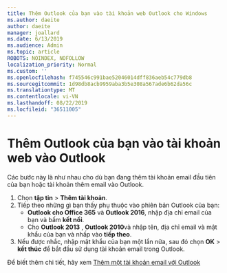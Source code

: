 ```yaml
---
title: Thêm Outlook của bạn vào tài khoản web Outlook cho Windows
ms.author: daeite
author: daeite
manager: joallard
ms.date: 6/13/2019
ms.audience: Admin
ms.topic: article
ROBOTS: NOINDEX, NOFOLLOW
localization_priority: Normal
ms.custom: ''
ms.openlocfilehash: f745546c991bae52046014dff836aeb54c779db8
ms.sourcegitcommit: 1d98db8acb9959aba3b5e308a567ade6b62da56c
ms.translationtype: MT
ms.contentlocale: vi-VN
ms.lasthandoff: 08/22/2019
ms.locfileid: "36511005"
---
```

# <a name="add-your-outlook-on-the-web-account-to-outlook"></a>Thêm Outlook của bạn vào tài khoản web vào Outlook

Các bước này là như nhau cho dù bạn đang thêm tài khoản email đầu tiên của bạn hoặc tài khoản thêm email vào Outlook.

1. Chọn **tập tin** > **Thêm tài khoản**.
1. Tiếp theo những gì bạn thấy phụ thuộc vào phiên bản Outlook của bạn:
    - **Outlook cho Office 365** và **Outlook 2016**, nhập địa chỉ email của bạn và bấm **kết nối**.
    - Cho **Outlook 2013** , **Outlook 2010**và nhập tên, địa chỉ email và mật khẩu của bạn và nhấp vào **tiếp theo**.
1. Nếu được nhắc, nhập mật khẩu của bạn một lần nữa, sau đó chọn **OK** > **kết thúc** để bắt đầu sử dụng tài khoản email trong Outlook.

Để biết thêm chi tiết, hãy xem [Thêm một tài khoản email với Outlook](https://support.office.com/article/6e27792a-9267-4aa4-8bb6-c84ef146101b)